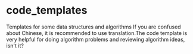 # code_templates
Templates for some data structures and algorithms
If you are confused about Chinese, it is recommended to use translation.The code template is very helpful for doing algorithm problems and reviewing algorithm ideas, isn't it?
